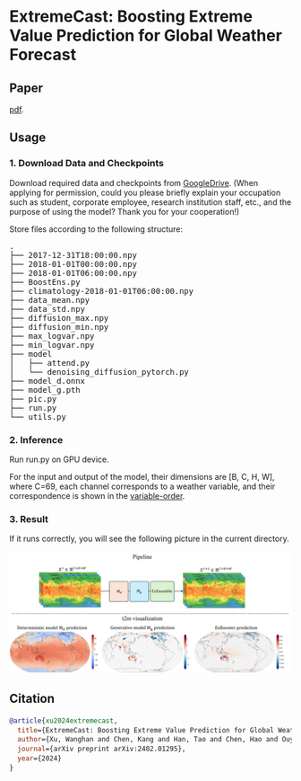# ExtremeCast: Boosting Extreme Value Prediction for Global Weather Forecast

## Paper
[pdf](https://arxiv.org/abs/2402.01295).

## Usage
### 1. Download Data and Checkpoints
Download required data and checkpoints from [GoogleDrive](https://drive.google.com/drive/folders/1UyLCFGxZnBx-sCIVr8snxkWNUJAqnyKu). (When applying for permission, could you please briefly explain your occupation such as student, corporate employee, research institution staff, etc., and the purpose of using the model? Thank you for your cooperation!)

Store files according to the following structure:

<pre>.
├── 2017-12-31T18:00:00.npy
├── 2018-01-01T00:00:00.npy
├── 2018-01-01T06:00:00.npy
├── BoostEns.py
├── climatology-2018-01-01T06:00:00.npy
├── data_mean.npy
├── data_std.npy
├── diffusion_max.npy
├── diffusion_min.npy
├── max_logvar.npy
├── min_logvar.npy
├── model
│   ├── attend.py
│   └── denoising_diffusion_pytorch.py
├── model_d.onnx
├── model_g.pth
├── pic.py
├── run.py
└── utils.py </pre>

### 2. Inference
Run run.py on GPU device.

For the input and output of the model, their dimensions are [B, C, H, W], where C=69, each channel corresponds to a weather variable, and their correspondence is shown in the [variable-order](https://docs.google.com/spreadsheets/d/1KNY0P4_zkH9r1RIEu_VhvZic65Apz9BX/edit?usp=sharing&ouid=117415241894938396384&rtpof=true&sd=true).

### 3. Result
If it runs correctly, you will see the following picture in the current directory.

![1684166216761](images/t2m_visualization.png)

## Citation
```bibtex
@article{xu2024extremecast,
  title={ExtremeCast: Boosting Extreme Value Prediction for Global Weather Forecast},
  author={Xu, Wanghan and Chen, Kang and Han, Tao and Chen, Hao and Ouyang, Wanli and Bai, Lei},
  journal={arXiv preprint arXiv:2402.01295},
  year={2024}
}
```
